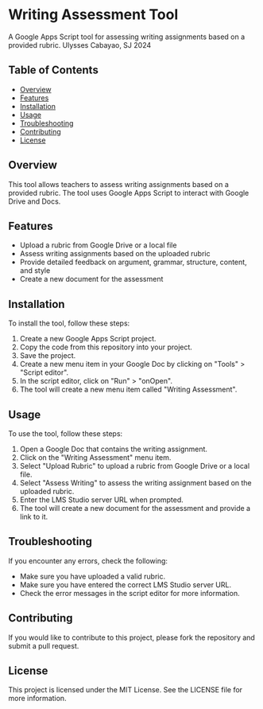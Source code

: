 # Writing Assessment Tool

A Google Apps Script tool for assessing writing assignments based on a provided rubric.
Ulysses Cabayao, SJ 2024

## Table of Contents
- [Overview](#overview)
- [Features](#features)
- [Installation](#installation)
- [Usage](#usage)
- [Troubleshooting](#troubleshooting)
- [Contributing](#contributing)
- [License](#license)

## Overview
This tool allows teachers to assess writing assignments based on a provided rubric. The tool uses Google Apps Script to interact with Google Drive and Docs.

## Features
- Upload a rubric from Google Drive or a local file
- Assess writing assignments based on the uploaded rubric
- Provide detailed feedback on argument, grammar, structure, content, and style
- Create a new document for the assessment

## Installation
To install the tool, follow these steps:
1. Create a new Google Apps Script project.
2. Copy the code from this repository into your project.
3. Save the project.
4. Create a new menu item in your Google Doc by clicking on "Tools" > "Script editor".
5. In the script editor, click on "Run" > "onOpen".
6. The tool will create a new menu item called "Writing Assessment".

## Usage
To use the tool, follow these steps:
1. Open a Google Doc that contains the writing assignment.
2. Click on the "Writing Assessment" menu item.
3. Select "Upload Rubric" to upload a rubric from Google Drive or a local file.
4. Select "Assess Writing" to assess the writing assignment based on the uploaded rubric.
5. Enter the LMS Studio server URL when prompted.
6. The tool will create a new document for the assessment and provide a link to it.

## Troubleshooting
If you encounter any errors, check the following:
- Make sure you have uploaded a valid rubric.
- Make sure you have entered the correct LMS Studio server URL.
- Check the error messages in the script editor for more information.

## Contributing
If you would like to contribute to this project, please fork the repository and submit a pull request.

## License
This project is licensed under the MIT License. See the LICENSE file for more information.
